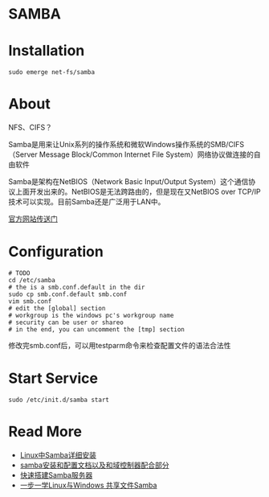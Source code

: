 # SAMBA #

# Installation #

	sudo emerge net-fs/samba


# About #
NFS、CIFS？

Samba是用来让Unix系列的操作系统和微软Windows操作系统的SMB/CIFS（Server Message Block/Common Internet File System）网络协议做连接的自由软件

Samba是架构在NetBIOS（Network Basic Input/Output System）这个通信协议上面开发出来的。NetBIOS是无法跨路由的，但是现在又NetBIOS over TCP/IP技术可以实现。目前Samba还是广泛用于LAN中。

[官方网站传送门](http://www.samba.org)

# Configuration #

	# TODO
	cd /etc/samba
	# the is a smb.conf.default in the dir
	sudo cp smb.conf.default smb.conf
	vim smb.conf
	# edit the [global] section
	# workgroup is the windows pc's workgroup name
	# security can be user or shareo
	# in the end, you can uncomment the [tmp] section

修改完smb.conf后，可以用testparm命令来检查配置文件的语法合法性

# Start Service #

	sudo /etc/init.d/samba start

# Read More #

* [Linux中Samba详细安装](http://www.cnblogs.com/whiteyun/archive/2011/05/27/2059670.html)
* [samba安装和配置文档以及和域控制器配合部分](http://bbs.chinaunix.net/thread-716599-1-1.html)
* [快速搭建Samba服务器](http://bbs.chinaunix.net/thread-1003730-1-1.html)
* [一步一学Linux与Windows 共享文件Samba](http://bbs.chinaunix.net/thread-1148734-1-1.html)